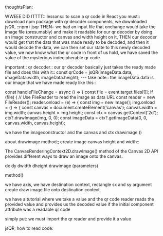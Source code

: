 
thoughtsPlan: 

WWEEE DID ITTTT::
lessons:: to scan a qr code in React you must::
download npm package with qr decoder components, we downloaded jsQR, 
::npm i jsqr
THEN:: we had an input file that onchange would take the image file (presumably) and make it readable for our qr decoder by doing an image constructor and canvas and width height on it, THEN our decoder would get that the data that was made ready to be decoded, and then it would decode the data, we can then set our state to this newly decoded value, we now know what the qr code in front of us hold, we have saved the value of the mysterious indecipherable qr code


important:: qr decoder:: our qr decoder basically just takes the ready made file and does this with it::    const qrCode = jsQR(imageData.data, imageData.width, imageData.height);  --- take note:: the imageData.data is our image that we have made ready like this:: 


 const handleFileChange = async () => {
        const file = event.target.files[0];
        if (file) {
            // Use FileReader to read the image as data URL
            const reader = new FileReader();
            reader.onload = (e) => {
                const img = new Image();
                img.onload = () => {
                    const canvas = document.createElement('canvas');
                    canvas.width = img.width;
                    canvas.height = img.height;
                    const ctx = canvas.getContext('2d');
                    ctx?.drawImage(img, 0, 0);
                    const imageData = ctx?.getImageData(0, 0, canvas.width, canvas.height);


we have the imageconstructor and the canvas and ctx drawimage ()

about drawimage method;; create image canvas height and width::

The CanvasRenderingContext2D.drawImage() method of the Canvas 2D API provides different ways to draw an image onto the canvas.

dx dy dwidth dheight drawimage (parameters)


method()


we have axis, we have destination context, rectangle sx and sy argument create draw image file onto destination context












we have a tutorial where we take a value and the qr code reader reads the provided value and provides us the decoded value if the initial component attribute was a readable qr code


simply put: 
we must import the qr reader and provide it a value



jsQR, how to read code: 